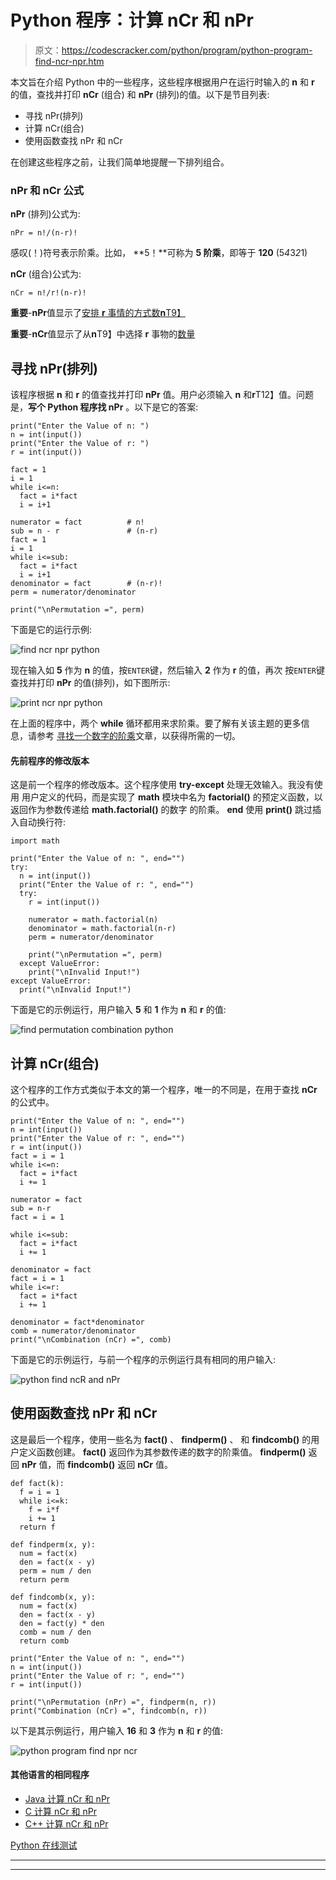 # Python 程序：计算 nCr 和 nPr

> 原文：<https://codescracker.com/python/program/python-program-find-ncr-npr.htm>

本文旨在介绍 Python 中的一些程序，这些程序根据用户在运行时输入的 **n** 和 **r** 的值，查找并打印 **nCr** (组合) 和 **nPr** (排列)的值。以下是节目列表:

*   寻找 nPr(排列)
*   计算 nCr(组合)
*   使用函数查找 nPr 和 nCr

在创建这些程序之前，让我们简单地提醒一下排列组合。

### nPr 和 nCr 公式

**nPr** (排列)公式为:

```
nPr = n!/(n-r)!
```

感叹(！)符号表示阶乘。比如， **5！**可称为 **5 阶乘**，即等于 **120** (5*4*3*2*1)

**nCr** (组合)公式为:

```
nCr = n!/r!(n-r)!
```

**重要**-**nPr**值显示了<u>安排 **r** 事情的方式数**n**T9】</u>

**重要**-**nCr**值显示了从**n**T9】中选择 **r** 事物的<u>数量</u>

## 寻找 nPr(排列)

该程序根据 **n** 和 **r** 的值查找并打印 **nPr** 值。用户必须输入 **n** 和**r**T12】值。问题是，**写个 Python 程序找 nPr** 。以下是它的答案:

```
print("Enter the Value of n: ")
n = int(input())
print("Enter the Value of r: ")
r = int(input())

fact = 1
i = 1
while i<=n:
  fact = i*fact
  i = i+1

numerator = fact          # n!
sub = n - r               # (n-r)
fact = 1
i = 1
while i<=sub:
  fact = i*fact
  i = i+1
denominator = fact        # (n-r)!
perm = numerator/denominator

print("\nPermutation =", perm)
```

下面是它的运行示例:

![find ncr npr python](img/fca856b91a42ed5ee051ba43613bd14a.png)

现在输入如 **5** 作为 **n** 的值，按`ENTER`键，然后输入 **2** 作为 **r** 的值，再次 按`ENTER`键查找并打印 **nPr** 的值(排列)，如下图所示:

![print ncr npr python](img/f2d9fd4dbe521f2c423b18eb5e8b8f0f.png)

在上面的程序中，两个 **while** 循环都用来求阶乘。要了解有关该主题的更多信息，请参考 [寻找一个数字的阶乘](/python/program/python-program-find-factorial-of-number.htm)文章，以获得所需的一切。

#### 先前程序的修改版本

这是前一个程序的修改版本。这个程序使用 **try-except** 处理无效输入。我没有使用 用户定义的代码，而是实现了 **math** 模块中名为 **factorial()** 的预定义函数，以返回作为参数传递给 **math.factorial()** 的数字 的阶乘。 **end** 使用 **print()** 跳过插入自动换行符:

```
import math

print("Enter the Value of n: ", end="")
try:
  n = int(input())
  print("Enter the Value of r: ", end="")
  try:
    r = int(input())

    numerator = math.factorial(n)
    denominator = math.factorial(n-r)
    perm = numerator/denominator

    print("\nPermutation =", perm)
  except ValueError:
    print("\nInvalid Input!")
except ValueError:
  print("\nInvalid Input!")
```

下面是它的示例运行，用户输入 **5** 和 **1** 作为 **n** 和 **r** 的值:

![find permutation combination python](img/e9022ac088ecbc723b389ec0e3baeab3.png)

## 计算 nCr(组合)

这个程序的工作方式类似于本文的第一个程序，唯一的不同是，在用于查找 **nCr** 的公式中。

```
print("Enter the Value of n: ", end="")
n = int(input())
print("Enter the Value of r: ", end="")
r = int(input())
fact = i = 1
while i<=n:
  fact = i*fact
  i += 1

numerator = fact
sub = n-r
fact = i = 1

while i<=sub:
  fact = i*fact
  i += 1

denominator = fact
fact = i = 1
while i<=r:
  fact = i*fact
  i += 1

denominator = fact*denominator
comb = numerator/denominator
print("\nCombination (nCr) =", comb)
```

下面是它的示例运行，与前一个程序的示例运行具有相同的用户输入:

![python find ncR and nPr](img/dbc5bb21c79022b542143bbaf621b891.png)

## 使用函数查找 nPr 和 nCr

这是最后一个程序，使用一些名为 **fact()** 、 **findperm()** 、 和 **findcomb()** 的用户定义函数创建。 **fact()** 返回作为其参数传递的数字的阶乘值。 **findperm()** 返回 **nPr** 值，而 **findcomb()** 返回 **nCr** 值。

```
def fact(k):
  f = i = 1
  while i<=k:
    f = i*f
    i += 1
  return f

def findperm(x, y):
  num = fact(x)
  den = fact(x - y)
  perm = num / den
  return perm

def findcomb(x, y):
  num = fact(x)
  den = fact(x - y)
  den = fact(y) * den
  comb = num / den
  return comb

print("Enter the Value of n: ", end="")
n = int(input())
print("Enter the Value of r: ", end="")
r = int(input())

print("\nPermutation (nPr) =", findperm(n, r))
print("Combination (nCr) =", findcomb(n, r))
```

以下是其示例运行，用户输入 **16** 和 **3** 作为 **n** 和 **r** 的值:

![python program find npr ncr](img/7bdf1f32d04346264bcc111337008f9c.png)

#### 其他语言的相同程序

*   [Java 计算 nCr 和 nPr](/java/program/java-program-find-ncr-npr.htm)
*   [C 计算 nCr 和 nPr](/c/program/c-program-find-ncr-npr.htm)
*   [C++ 计算 nCr 和 nPr](/cpp/program/cpp-program-find-ncr-npr.htm)

[Python 在线测试](/exam/showtest.php?subid=10)

* * *

* * *